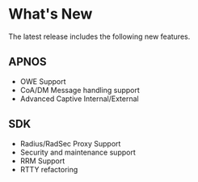 # What's New

The latest release includes the following new features.

## APNOS

* OWE Support
* CoA/DM Message handling support
* Advanced Captive Internal/External&#x20;

## SDK

* Radius/RadSec Proxy Support
* Security and maintenance support
* RRM Support
* RTTY refactoring



###
